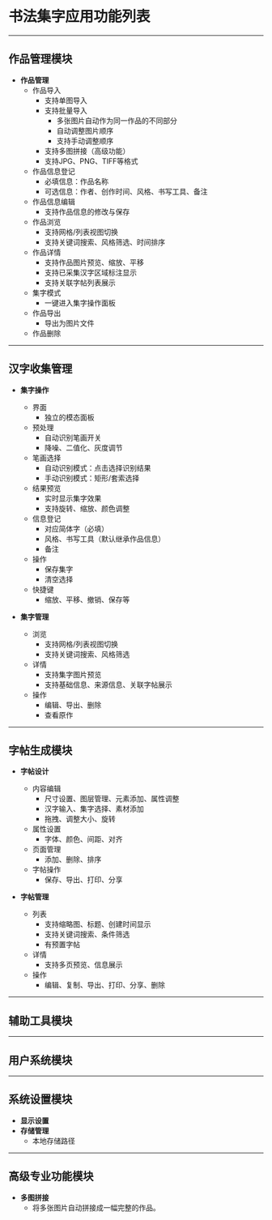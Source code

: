 # 书法集字应用功能列表

***

## 作品管理模块

* **作品管理**
  * 作品导入
    * 支持单图导入
    * 支持批量导入
      * 多张图片自动作为同一作品的不同部分
      * 自动调整图片顺序
      * 支持手动调整顺序
    * 支持多图拼接（高级功能）
    * 支持JPG、PNG、TIFF等格式
  * 作品信息登记
    * 必填信息：作品名称
    * 可选信息：作者、创作时间、风格、书写工具、备注
  * 作品信息编辑
    * 支持作品信息的修改与保存
  * 作品浏览
    * 支持网格/列表视图切换
    * 支持关键词搜索、风格筛选、时间排序
  * 作品详情
    * 支持作品图片预览、缩放、平移
    * 支持已采集汉字区域标注显示
    * 支持关联字帖列表展示
  * 集字模式
    * 一键进入集字操作面板
  * 作品导出
    * 导出为图片文件
  * 作品删除

***

## 汉字收集管理

* **集字操作**
  * 界面
    * 独立的模态面板
  * 预处理
    * 自动识别笔画开关
    * 降噪、二值化、灰度调节
  * 笔画选择
    * 自动识别模式：点击选择识别结果
    * 手动识别模式：矩形/套索选择
  * 结果预览
    * 实时显示集字效果
    * 支持旋转、缩放、颜色调整
  * 信息登记
    * 对应简体字（必填）
    * 风格、书写工具（默认继承作品信息）
    * 备注
  * 操作
    * 保存集字
    * 清空选择
  * 快捷键
    * 缩放、平移、撤销、保存等

* **集字管理**
  * 浏览
    * 支持网格/列表视图切换
    * 支持关键词搜索、风格筛选
  * 详情
    * 支持集字图片预览
    * 支持基础信息、来源信息、关联字帖展示
  * 操作
    * 编辑、导出、删除
    * 查看原作

***

## 字帖生成模块

* **字帖设计**
  * 内容编辑
    * 尺寸设置、图层管理、元素添加、属性调整
    * 汉字输入、集字选择、素材添加
    * 拖拽、调整大小、旋转
  * 属性设置
    * 字体、颜色、间距、对齐
  * 页面管理
    * 添加、删除、排序
  * 字帖操作
    * 保存、导出、打印、分享

* **字帖管理**
  * 列表
    * 支持缩略图、标题、创建时间显示
    * 支持关键词搜索、条件筛选
    * 有预置字帖
  * 详情
    * 支持多页预览、信息展示
  * 操作
    * 编辑、复制、导出、打印、分享、删除

***

## 辅助工具模块

***

## 用户系统模块

***

## 系统设置模块

* **显示设置**
* **存储管理**
  * 本地存储路径

***

## 高级专业功能模块

* **多图拼接**
  * 将多张图片自动拼接成一幅完整的作品。
